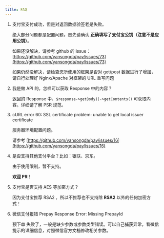 ```yaml
---
title: FAQ
---
```


1. 支付宝支付成功，但是对返回数据验签老是失败。

   绝大部分问题都是配置问题，首先请确认 **正确填写了支付宝公钥（注意不是应用公钥）**。

   如果还没解决，请参考 github 的 issue：[https://github.com/yansongda/pay/issues/73](https://github.com/yansongda/pay/issues/73)

   如果仍然没解决，请检查您所使用的框架是否对 get/post 数据进行了增加，请自行处理好 Nginx/Apache 对框架的 URL 重写问题

2. 我是做 API 的，怎样可以获取 Response 中的内容？

   返回的 Response 中，`$response->getBody()->getContents()` 可获取内容。详细请了解 PSR 规范。

3. cURL error 60: SSL certificate problem: unable to get local issuer certificate

   服务器环境配置问题。

   请参考 [https://github.com/yansongda/pay/issues/16](https://github.com/yansongda/pay/issues/16)

4. 是否支持其他支付平台？比如：银联、京东。

   由于使用限制，暂不支持。

   **欢迎 PR！**

5. 支付宝是否支持 AES 等加密方式？

   因为支付宝推荐 RSA2 ，所以不推荐也不支持除 **RSA2** 以外的任何加密方式！

6. 微信支付报错 Prepay Response Error: Missing PrepayId

   预下单 失败了，一般是缺少参数或参数类型错误。可以自己捕获异常，看微信提示的详细信息，对照微信官方文档修改相关参数。
